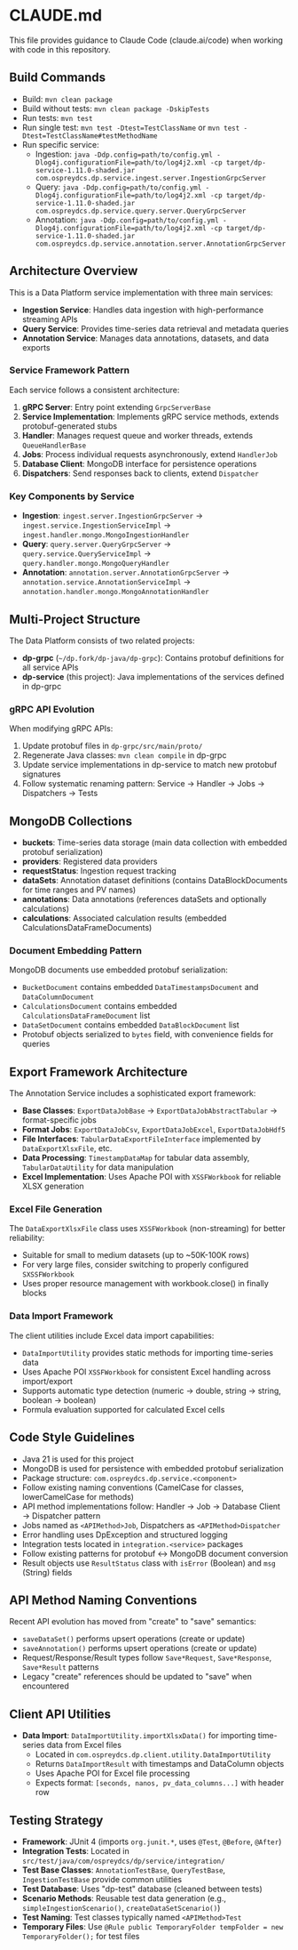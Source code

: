 # CLAUDE.md

This file provides guidance to Claude Code (claude.ai/code) when working with code in this repository.

## Build Commands
- Build: `mvn clean package`
- Build without tests: `mvn clean package -DskipTests`
- Run tests: `mvn test`
- Run single test: `mvn test -Dtest=TestClassName` or `mvn test -Dtest=TestClassName#testMethodName`
- Run specific service: 
  - Ingestion: `java -Ddp.config=path/to/config.yml -Dlog4j.configurationFile=path/to/log4j2.xml -cp target/dp-service-1.11.0-shaded.jar com.ospreydcs.dp.service.ingest.server.IngestionGrpcServer`
  - Query: `java -Ddp.config=path/to/config.yml -Dlog4j.configurationFile=path/to/log4j2.xml -cp target/dp-service-1.11.0-shaded.jar com.ospreydcs.dp.service.query.server.QueryGrpcServer`
  - Annotation: `java -Ddp.config=path/to/config.yml -Dlog4j.configurationFile=path/to/log4j2.xml -cp target/dp-service-1.11.0-shaded.jar com.ospreydcs.dp.service.annotation.server.AnnotationGrpcServer`

## Architecture Overview
This is a Data Platform service implementation with three main services:
- **Ingestion Service**: Handles data ingestion with high-performance streaming APIs
- **Query Service**: Provides time-series data retrieval and metadata queries 
- **Annotation Service**: Manages data annotations, datasets, and data exports

### Service Framework Pattern
Each service follows a consistent architecture:
1. **gRPC Server**: Entry point extending `GrpcServerBase`
2. **Service Implementation**: Implements gRPC service methods, extends protobuf-generated stubs
3. **Handler**: Manages request queue and worker threads, extends `QueueHandlerBase`
4. **Jobs**: Process individual requests asynchronously, extend `HandlerJob`
5. **Database Client**: MongoDB interface for persistence operations
6. **Dispatchers**: Send responses back to clients, extend `Dispatcher`

### Key Components by Service
- **Ingestion**: `ingest.server.IngestionGrpcServer` → `ingest.service.IngestionServiceImpl` → `ingest.handler.mongo.MongoIngestionHandler`
- **Query**: `query.server.QueryGrpcServer` → `query.service.QueryServiceImpl` → `query.handler.mongo.MongoQueryHandler`
- **Annotation**: `annotation.server.AnnotationGrpcServer` → `annotation.service.AnnotationServiceImpl` → `annotation.handler.mongo.MongoAnnotationHandler`

## Multi-Project Structure
The Data Platform consists of two related projects:
- **dp-grpc** (`~/dp.fork/dp-java/dp-grpc`): Contains protobuf definitions for all service APIs
- **dp-service** (this project): Java implementations of the services defined in dp-grpc

### gRPC API Evolution
When modifying gRPC APIs:
1. Update protobuf files in `dp-grpc/src/main/proto/`
2. Regenerate Java classes: `mvn clean compile` in dp-grpc
3. Update service implementations in dp-service to match new protobuf signatures
4. Follow systematic renaming pattern: Service → Handler → Jobs → Dispatchers → Tests

## MongoDB Collections
- **buckets**: Time-series data storage (main data collection with embedded protobuf serialization)
- **providers**: Registered data providers
- **requestStatus**: Ingestion request tracking
- **dataSets**: Annotation dataset definitions (contains DataBlockDocuments for time ranges and PV names)
- **annotations**: Data annotations (references dataSets and optionally calculations)
- **calculations**: Associated calculation results (embedded CalculationsDataFrameDocuments)

### Document Embedding Pattern
MongoDB documents use embedded protobuf serialization:
- `BucketDocument` contains embedded `DataTimestampsDocument` and `DataColumnDocument`
- `CalculationsDocument` contains embedded `CalculationsDataFrameDocument` list
- `DataSetDocument` contains embedded `DataBlockDocument` list
- Protobuf objects serialized to `bytes` field, with convenience fields for queries

## Export Framework Architecture
The Annotation Service includes a sophisticated export framework:
- **Base Classes**: `ExportDataJobBase` → `ExportDataJobAbstractTabular` → format-specific jobs
- **Format Jobs**: `ExportDataJobCsv`, `ExportDataJobExcel`, `ExportDataJobHdf5`
- **File Interfaces**: `TabularDataExportFileInterface` implemented by `DataExportXlsxFile`, etc.
- **Data Processing**: `TimestampDataMap` for tabular data assembly, `TabularDataUtility` for data manipulation
- **Excel Implementation**: Uses Apache POI with `XSSFWorkbook` for reliable XLSX generation

### Excel File Generation
The `DataExportXlsxFile` class uses `XSSFWorkbook` (non-streaming) for better reliability:
- Suitable for small to medium datasets (up to ~50K-100K rows)
- For very large files, consider switching to properly configured `SXSSFWorkbook`
- Uses proper resource management with workbook.close() in finally blocks

### Data Import Framework
The client utilities include Excel data import capabilities:
- `DataImportUtility` provides static methods for importing time-series data
- Uses Apache POI `XSSFWorkbook` for consistent Excel handling across import/export
- Supports automatic type detection (numeric → double, string → string, boolean → boolean)
- Formula evaluation supported for calculated Excel cells

## Code Style Guidelines
- Java 21 is used for this project
- MongoDB is used for persistence with embedded protobuf serialization
- Package structure: `com.ospreydcs.dp.service.<component>`
- Follow existing naming conventions (CamelCase for classes, lowerCamelCase for methods)
- API method implementations follow: Handler → Job → Database Client → Dispatcher pattern
- Jobs named as `<APIMethod>Job`, Dispatchers as `<APIMethod>Dispatcher`
- Error handling uses DpException and structured logging
- Integration tests located in `integration.<service>` packages
- Follow existing patterns for protobuf ↔ MongoDB document conversion
- Result objects use `ResultStatus` class with `isError` (Boolean) and `msg` (String) fields

## API Method Naming Conventions
Recent API evolution has moved from "create" to "save" semantics:
- `saveDataSet()` performs upsert operations (create or update)
- `saveAnnotation()` performs upsert operations (create or update)
- Request/Response/Result types follow `Save*Request`, `Save*Response`, `Save*Result` patterns
- Legacy "create" references should be updated to "save" when encountered

## Client API Utilities
- **Data Import**: `DataImportUtility.importXlsxData()` for importing time-series data from Excel files
  - Located in `com.ospreydcs.dp.client.utility.DataImportUtility`
  - Returns `DataImportResult` with timestamps and DataColumn objects
  - Uses Apache POI for Excel file processing
  - Expects format: `[seconds, nanos, pv_data_columns...]` with header row

## Testing Strategy
- **Framework**: JUnit 4 (imports `org.junit.*`, uses `@Test`, `@Before`, `@After`)
- **Integration Tests**: Located in `src/test/java/com/ospreydcs/dp/service/integration/`
- **Test Base Classes**: `AnnotationTestBase`, `QueryTestBase`, `IngestionTestBase` provide common utilities
- **Test Database**: Uses "dp-test" database (cleaned between tests)
- **Scenario Methods**: Reusable test data generation (e.g., `simpleIngestionScenario()`, `createDataSetScenario()`)
- **Test Naming**: Test classes typically named `<APIMethod>Test`
- **Temporary Files**: Use `@Rule public TemporaryFolder tempFolder = new TemporaryFolder();` for test files